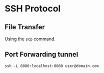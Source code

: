 # SSH Protocol

## File Transfer

Using the `scp` command.



## Port Forwarding tunnel

```text
ssh -L 8080:localhost:8080 user@domain.com
```









